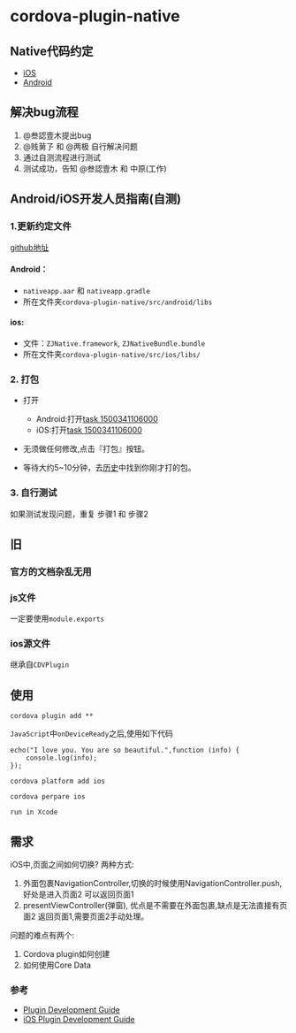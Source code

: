 # cordova-plugin-native

## Native代码约定

- [iOS](./iOS.md)
- [Android](./Android.md)


## 解决bug流程
1. @叁認壹木提出bug
2. @贱莮孒 和 @两极 自行解决问题
3. 通过自测流程进行测试
4. 测试成功，告知 @叁認壹木 和 中原(工作)


## Android/iOS开发人员指南(自测)


### 1.更新约定文件

[github地址](https://github.com/zhouzhongyuan/cordova-plugin-native)

#### Android：
- `nativeapp.aar` 和 `nativeapp.gradle`
- 所在文件夹`cordova-plugin-native/src/android/libs`

#### ios: 
- 文件：`ZJNative.framework`, `ZJNativeBundle.bundle`
- 所在文件夹`cordova-plugin-native/src/ios/libs/`



### 2. 打包

- 打开
  - Android:打开[task 1500341106000](https://dev.bokesoft.com/yigomobile/add?taskid=1500341106000)
  - iOS:打开[task 1500341106000](https://dev.bokesoft.com/yigomobile/add?taskid=1500343714000)


- 无须做任何修改,点击『打包』按钮。
- 等待大约5~10分钟，去[历史](https://dev.bokesoft.com/yigomobile/history)中找到你刚才打的包。

### 3. 自行测试

如果测试发现问题，重复 步骤1 和 步骤2






## 旧

### 官方的文档杂乱无用

### js文件

一定要使用`module.exports `

### ios源文件

继承自`CDVPlugin`


## 使用

```
cordova plugin add **
```
`JavaScript`中`onDeviceReady`之后,使用如下代码
```
echo("I love you. You are so beautiful.",function (info) {
    console.log(info);
});
```

```
cordova platform add ios
```

```
cordova perpare ios
```

```
run in Xcode
```

## 需求

iOS中,页面之间如何切换?
两种方式:
1. 外面包裹NavigationController,切换的时候使用NavigationController.push,好处是进入页面2 可以返回页面1
2. presentViewController(弹窗), 优点是不需要在外面包裹,缺点是无法直接有页面2 返回页面1,需要页面2手动处理。

问题的难点有两个:
1. Cordova plugin如何创建
2. 如何使用Core Data




### 参考

- [Plugin Development Guide](https://cordova.apache.org/docs/en/latest/guide/hybrid/plugins/index.html)
- [iOS Plugin Development Guide](https://cordova.apache.org/docs/en/latest/guide/platforms/ios/plugin.html)
